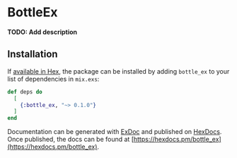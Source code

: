 # BottleEx

**TODO: Add description**

## Installation

If [available in Hex](https://hex.pm/docs/publish), the package can be installed
by adding `bottle_ex` to your list of dependencies in `mix.exs`:

```elixir
def deps do
  [
    {:bottle_ex, "~> 0.1.0"}
  ]
end
```

Documentation can be generated with [ExDoc](https://github.com/elixir-lang/ex_doc)
and published on [HexDocs](https://hexdocs.pm). Once published, the docs can
be found at [https://hexdocs.pm/bottle_ex](https://hexdocs.pm/bottle_ex).

